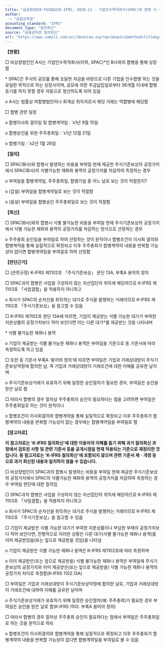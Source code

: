 ```yaml
---
title: "금감원2020-FSSQA22K-IFRS, 2020.12 - 기업인수목적회사(SPAC)와 합병 시 식별불가능한 비용의 측정시점 관련 (회신일 '12.5.10.)"
author:
  - "금융감독원"
acounting_standard: "IFRS"
document_type: "질의회신"
source: "금융감독원 질의회신"
url: "https://www.samili.com/acc/QnaView.asp?op=3&op2=1&method=title&group=2122-15;1&orgcode=1&searchword=&page=3&code=%EA%B8%88%EA%B0%90%EC%9B%902020%2DFSSQA22%5FK%2DIFRS%3A20201229"
---
```

**【현황】**

□ 비상장법인인 A사는 기업인수목적회사(이하, SPAC)\*인 B사와의 합병을 통해 상장함

\* SPAC은 주식의 공모를 통해 조달한 자금을 바탕으로 다른 기업을 인수합병 하는 것을 유일한 목적으로 하는 상장사이며, 공모에 의한 주금납입일로부터 36개월 이내에 합병등기를 하지 못할 경우 자동으로 청산하도록 되어 있음

o A사는 법률상 피합병법인이나 회계상 취득자로서 해당 거래는 역합병에 해당함

  

□ 합병 관련 일정

o 합병이사회 결의일 및 합병계약일 : ’x1년 9월 15일

o 합병승인을 위한 주주총회일 : ’x1년 12월 21일

o 합병기일 : ’x2년 1월 26일

  
**【질의】**

□ SPAC(B사)와 합병시 발생하는 비용을 부여일 현재 제공한 주식기준보상의 공정가치에서 SPAC(B사)의 식별가능한 재화와 용역의 공정가치를 차감하여 측정하는 경우

o 부여일을 합병계약일, 주주총회일, 합병기일 중 어느 날로 보는 것이 적절한지?

o (갑설) 부여일을 합병계약일로 보는 것이 적절함

o (을설) 부여일을 합병승인 주주총회일로 보는 것이 적절함

  
  

**【회신】**

□ SPAC(B사)와의 합병시 식별 불가능한 비용을 부여일 현재 주식기준보상의 공정가치에서 식별 가능한 재화와 용역의 공정가치를 차감하는 방식으로 산정하는 경우

o 주주총회 승인일을 부여일로 하여 산정하는 것이 원칙이나 합병조건이 이사회 결의와 합병계약을 통해 실질적으로 확정되고 이후 주주총회가 합병계약의 내용을 번복할 가능성이 없다면 합병계약일을 부여일로 하여 산정함

  
  

**【판단근거】**

□ (관련규정) K-IFRS 제1102호 「주식기준보상」 문단 13A, 부록A 용어의 정의

  

□ SPAC과의 합병은 사업을 구성하지 않는 자산집단의 취득에 해당하므로 K-IFRS 제1103호 「사업결합」을 적용하지 아니하고

o 회사가 SPAC의 순자산을 취득하는 대가로 주식을 발행하는 거래이므로 K-IFRS 제1102호 「주식기준보상」을 참고할 수 있음

  

□ K-IFRS 제1102호 문단 13A에 따르면, 기업이 제공받는 식별 가능한 대가가 부여한 지분상품의 공정가치보다 적어 보인다면 이는 다른 대가\*를 제공받는 것을 나타내며

\* 식별 불가능한 재화나 용역

o 기업이 제공받는 식별 불가능한 재화나 용역은 부여일을 기준으로 동 기준서에 따라 측정하도록 하고 있음

  

□ 또한 동 기준서 부록A ‘용어의 정의’에 따르면 부여일은 기업과 거래상대방이 주식기준보상약정에 합의한 날, 즉 기업과 거래상대방이 거래조건에 대한 이해를 공유한 날이며

o 주식기준보상거래가 유효하기 위해 일정한 승인절차가 필요한 경우, 부여일은 승인을 받은 날로 함

  

□ 따라서 합병의 경우 절차상 주주총회의 승인이 필요하다는 점을 고려하면 부여일은 주주총회일로 하는 것이 원칙이나

o 합병조건이 이사회결의와 합병계약을 통해 실질적으로 확정되고 이후 주주총회가 합병계약의 내용을 번복할 가능성이 없는 경우에는 합병계약일을 부여일로 함

  
**【참고자료】**

**이 참고자료는 'K-IFRS 질의회신'에 대한 이용자의 이해를 돕기 위해 과거 질의회신 과정에서 검토된 사항 및 관련 기준서 등을 공개시점일 현재 적용되는 기준으로 재정리한 것입니다. 동 참고자료는 'K-IFRS 질의회신'에 포함되지 않으며 관련 기준서 제ㆍ개정 등으로 과거 회신된 내용과 일치하지 않을 수 있습니다.**

  

□ 비상장법인이 SPAC과의 합병시 발생하는 비용을 부여일 현재 제공한 주식기준보상의 공정가치에서 SPAC의 식별가능한 재화와 용역의 공정가치를 차감하여 측정하는 경우 부여일 판단에 대한 질의임

  

□ SPAC과의 합병은 사업을 구성하지 않는 자산집단의 취득에 해당하므로 K-IFRS 제1103호 「사업결합」을 적용하지 아니하고

o 회사가 SPAC의 순자산을 취득하는 대가로 주식을 발행하는 거래이므로 K-IFRS 제1102호 「주식기준보상」을 참고할 수 있음

  

□ 기업이 제공받은 식별 가능한 대가가 부여한 지분상품이나 부담한 부채의 공정가치보다 적어 보인다면, 전형적으로 이러한 상황은 다른 대가(식별 불가능한 재화나 용역)를 이미 제공받았음(또는 앞으로 제공받을 것임)을 나타냄

o 기업이 제공받은 식별 가능한 재화나 용역은 K-IFRS 제1102호에 따라 측정하며

o 이미 제공받은(또는 앞으로 제공받을) 식별 불가능한 재화나 용역은 부여일에 주식기준보상의 공정가치와 이미 제공받은(또는 앞으로 제공받을) 식별 가능한 재화나 용역의 공정가치 차이로 측정함(K-IFRS 1102.13A)

  

□ 부여일은 기업과 거래상대방이 주식기준보상약정에 합의한 날로, 기업과 거래상대방이 거래조건에 대하여 이해를 공유한 날이며

o 주식기준보상거래가 유효하기 위해 일정한 승인절차(예: 주주총회)가 필요한 경우 부여일은 승인을 받은 날로 함(K-IFRS 1102. 부록A 용어의 정의)

  

□ 따라서 합병의 경우 절차상 주주총회 승인이 필요하다는 점에서 부여일은 주주총회일로 하는 것을 원칙으로 하되

o 합병조건이 이사회결의와 합병계약을 통해 실질적으로 확정되고 이후 주주총회가 합병계약의 내용을 번복할 가능성이 없다면 합병계약일을 부여일로 볼 수 있음
